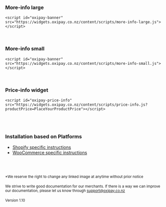 ### More-info large
<script id="moreInfoLarge" src="https://widgets.oxipay.co.nz/content/scripts/more-info-large.js"></script>
```
<script id="oxipay-banner" src="https://widgets.oxipay.co.nz/content/scripts/more-info-large.js"></script>
```
<br/>

### More-info small
<script id="moreInfoSmall" src="https://widgets.oxipay.co.nz/content/scripts/more-info-small.js"></script>
```
<script id="oxipay-banner" src="https://widgets.oxipay.co.nz/content/scripts/more-info-small.js"></script>
```
<br>

### Price-info widget
<script id="oxipay-price-info" src="https://widgets.oxipay.co.nz/content/scripts/price-info.js?productPrice=0"></script>
```
<script id="oxipay-price-info" src="https://widgets.oxipay.co.nz/content/scripts/price-info.js?productPrice=PlaceYourProductPrice"></script>
```

<br/><br/>

<div class="panel panel-primary">
  <div class="panel-heading">
    <h3 class="panel-title">Installation based on Platforms</h3>
  </div>
  <div class="panel-body">
<ul>
  <li><a href="../../price-info/shopify">Shopify specific instructions</a></li>
  <li><a href="../../price-info/woocommerce">WooCommerce specific instructions</a></li>
</ul>
  </div>
</div>

<br/><br/>

<small>*We reserve the right to change any linked image at anytime without prior notice</small>
<br/><br/>
<small>We strive to write good documentation for our merchants. If there is a way we can improve our documentation, please let us know through <a href="mailto:support@oxipay.co.nz?Subject=Oxipay Documentation">support@oxipay.co.nz</a></small>
<br>
<br>
<small>Version 1.10</small>
